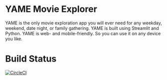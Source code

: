 # YAME Movie Explorer
YAME is the only movie exploration app you will ever need for any weekday, weekend, date night, or family gathering. YAME is built using Streamlit and Python. YAME is web- and mobile-friendly. So you can use it on any device you like.

# Build Status
[![CircleCI](https://circleci.com/gh/ianxxiao/yame-movies.svg?style=svg)](https://circleci.com/gh/ianxxiao/yame-movies)
